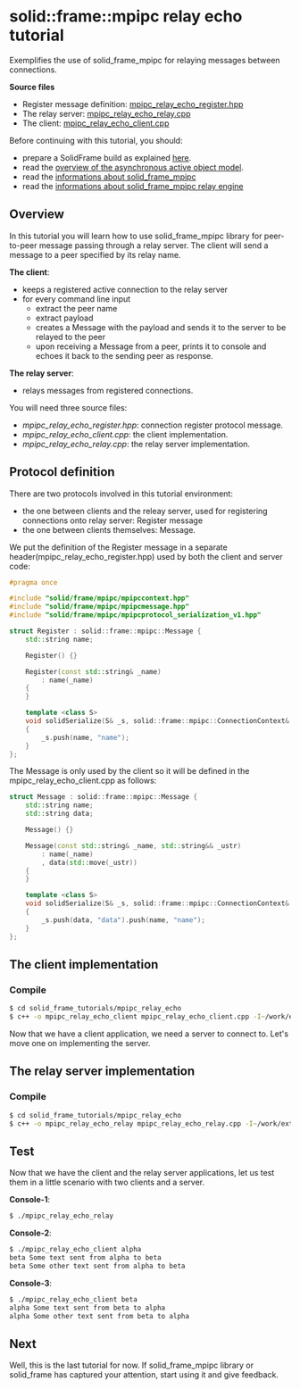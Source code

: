 # solid::frame::mpipc relay echo tutorial

Exemplifies the use of solid_frame_mpipc for relaying messages between connections.

__Source files__
 * Register message definition: [mpipc_relay_echo_register.hpp](mpipc_relay_echo_register.hpp)
 * The relay server: [mpipc_relay_echo_relay.cpp](mpipc_relay_echo_relay.cpp)
 * The client: [mpipc_relay_echo_client.cpp](mpipc_relay_echo_client.cpp)

Before continuing with this tutorial, you should:
 * prepare a SolidFrame build as explained [here](../../README.md#installation).
 * read the [overview of the asynchronous active object model](../../solid/frame/README.md).
 * read the [informations about solid_frame_mpipc](../../solid/frame/mpipc/README.md)
 * read the [informations about solid_frame_mpipc relay engine](../../solid/frame/mpipc/README.md#relay_engine)

## Overview

In this tutorial you will learn how to use solid_frame_mpipc library for peer-to-peer message passing through a relay server.
The client will send a message to a peer specified by its relay name. 

**The client**:
 * keeps a registered active connection to the relay server
 * for every command line input
   * extract the peer name
   * extract payload
   * creates a Message with the payload and sends it to the server to be relayed to the peer
   * upon receiving a Message from a peer, prints it to console and echoes it back to the sending peer as response.

**The relay server**:
 * relays messages from registered connections.

You will need three source files:
 * _mpipc_relay_echo_register.hpp_: connection register protocol message.
 * _mpipc_relay_echo_client.cpp_: the client implementation.
 * _mpipc_relay_echo_relay.cpp_: the relay server implementation.


## Protocol definition

There are two protocols involved in this tutorial environment:
 * the one between clients and the releay server, used for registering connections onto relay server: Register message
 * the one between clients themselves: Message.

We put the definition of the Register message in a separate header(mpipc_relay_echo_register.hpp) used by both the client and server code:
```C++
#pragma once

#include "solid/frame/mpipc/mpipccontext.hpp"
#include "solid/frame/mpipc/mpipcmessage.hpp"
#include "solid/frame/mpipc/mpipcprotocol_serialization_v1.hpp"

struct Register : solid::frame::mpipc::Message {
    std::string name;

    Register() {}

    Register(const std::string& _name)
        : name(_name)
    {
    }

    template <class S>
    void solidSerialize(S& _s, solid::frame::mpipc::ConnectionContext& _rctx)
    {
        _s.push(name, "name");
    }
};

```

The Message is only used by the client so it will be defined in the mpipc_relay_echo_client.cpp as follows:
```C++
struct Message : solid::frame::mpipc::Message {
    std::string name;
    std::string data;

    Message() {}

    Message(const std::string& _name, std::string&& _ustr)
        : name(_name)
        , data(std::move(_ustr))
    {
    }

    template <class S>
    void solidSerialize(S& _s, solid::frame::mpipc::ConnectionContext& _rctx)
    {
        _s.push(data, "data").push(name, "name");
    }
};
```

## The client implementation



### Compile

```bash
$ cd solid_frame_tutorials/mpipc_relay_echo
$ c++ -o mpipc_relay_echo_client mpipc_relay_echo_client.cpp -I~/work/extern/include/ -L~/work/extern/lib -lsolid_frame_mpipc -lsolid_frame_aio -lsolid_frame -lsolid_utility -lsolid_system -lpthread
```
Now that we have a client application, we need a server to connect to. Let's move one on implementing the server.

## The relay server implementation



### Compile

```bash
$ cd solid_frame_tutorials/mpipc_relay_echo
$ c++ -o mpipc_relay_echo_relay mpipc_relay_echo_relay.cpp -I~/work/extern/include/ -L~/work/extern/lib -lsolid_frame_mpipc -lsolid_frame_aio -lsolid_frame -lsolid_utility -lsolid_system -lpthread
```

## Test

Now that we have the client and the relay server applications, let us test them in a little scenario with two clients and a server.

**Console-1**:
```BASH
$ ./mpipc_relay_echo_relay
```
**Console-2**:
```BASH
$ ./mpipc_relay_echo_client alpha
beta Some text sent from alpha to beta
beta Some other text sent from alpha to beta
```
**Console-3**:
```BASH
$ ./mpipc_relay_echo_client beta
alpha Some text sent from beta to alpha
alpha Some other text sent from beta to alpha
```

## Next

Well, this is the last tutorial for now.
If solid_frame_mpipc library or solid_frame has captured your attention, start using it and give feedback.

